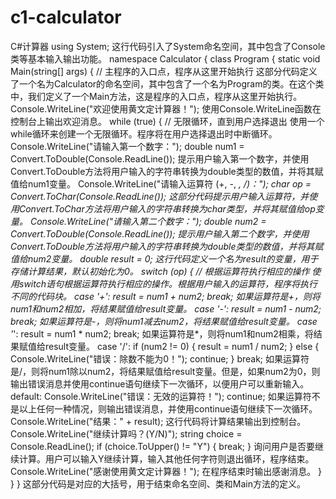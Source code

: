 # c1-calculator
C#计算器
using System;
这行代码引入了System命名空间，其中包含了Console类等基本输入输出功能。
namespace Calculator
{
    class Program
    {
        static void Main(string[] args)
        {
            // 主程序的入口点，程序从这里开始执行
这部分代码定义了一个名为Calculator的命名空间，其中包含了一个名为Program的类。在这个类中，我们定义了一个Main方法，这是程序的入口点，程序从这里开始执行。
Console.WriteLine("欢迎使用黄文定计算器！");
使用Console.WriteLine函数在控制台上输出欢迎消息。
while (true)
{
    // 无限循环，直到用户选择退出
使用一个while循环来创建一个无限循环。程序将在用户选择退出时中断循环。
Console.WriteLine("请输入第一个数字：");
double num1 = Convert.ToDouble(Console.ReadLine());
提示用户输入第一个数字，并使用Convert.ToDouble方法将用户输入的字符串转换为double类型的数值，并将其赋值给num1变量。
Console.WriteLine("请输入运算符 (+, -, *, /)：");
char op = Convert.ToChar(Console.ReadLine());
这部分代码提示用户输入运算符，并使用Convert.ToChar方法将用户输入的字符串转换为char类型，并将其赋值给op变量。
Console.WriteLine("请输入第二个数字：");
double num2 = Convert.ToDouble(Console.ReadLine());
提示用户输入第二个数字，并使用Convert.ToDouble方法将用户输入的字符串转换为double类型的数值，并将其赋值给num2变量。
double result = 0;
这行代码定义一个名为result的变量，用于存储计算结果，默认初始化为0。
switch (op)
{
    // 根据运算符执行相应的操作
使用switch语句根据运算符执行相应的操作。根据用户输入的运算符，程序将执行不同的代码块。
case '+':
    result = num1 + num2;
    break;
如果运算符是+，则将num1和num2相加，将结果赋值给result变量。
case '-':
    result = num1 - num2;
    break;
如果运算符是-，则将num1减去num2，将结果赋值给result变量。
case '*':
    result = num1 * num2;
    break;
如果运算符是*，则将num1和num2相乘，将结果赋值给result变量。
case '/':
    if (num2 != 0)
    {
        result = num1 / num2;
    }
    else
    {
        Console.WriteLine("错误：除数不能为0！");
        continue;
    }
    break;
如果运算符是/，则将num1除以num2，将结果赋值给result变量。但是，如果num2为0，则输出错误消息并使用continue语句继续下一次循环，以便用户可以重新输入。
default:
    Console.WriteLine("错误：无效的运算符！");
    continue;
如果运算符不是以上任何一种情况，则输出错误消息，并使用continue语句继续下一次循环。
Console.WriteLine("结果：" + result);
这行代码将计算结果输出到控制台。
Console.WriteLine("继续计算吗？(Y/N)");
string choice = Console.ReadLine();
if (choice.ToUpper() != "Y")
{
    break;
}
询问用户是否要继续计算。用户可以输入Y继续计算，输入其他任何字符则退出循环，程序结束。
Console.WriteLine("感谢使用黄文定计算器！");
在程序结束时输出感谢消息。
    }
}
}
这部分代码是对应的大括号，用于结束命名空间、类和Main方法的定义。
